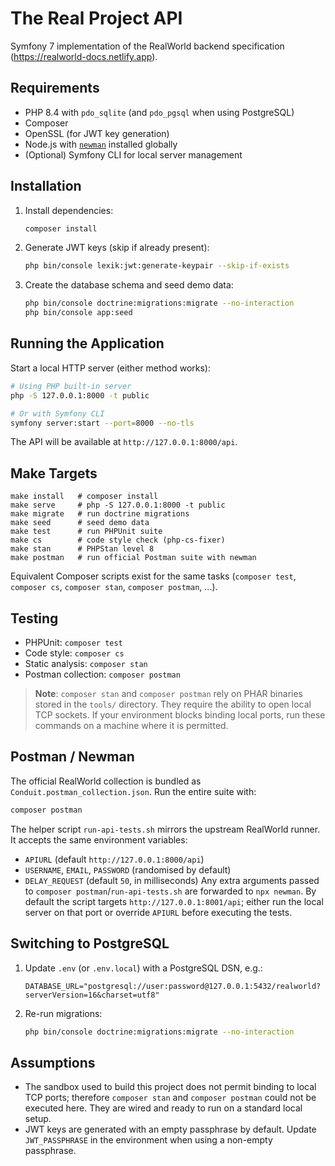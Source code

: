 # The Real Project API

Symfony 7 implementation of the RealWorld backend specification (https://realworld-docs.netlify.app).

## Requirements
- PHP 8.4 with `pdo_sqlite` (and `pdo_pgsql` when using PostgreSQL)
- Composer
- OpenSSL (for JWT key generation)
- Node.js with [`newman`](https://www.npmjs.com/package/newman) installed globally
- (Optional) Symfony CLI for local server management

## Installation
1. Install dependencies:
   ```bash
   composer install
   ```
2. Generate JWT keys (skip if already present):
   ```bash
   php bin/console lexik:jwt:generate-keypair --skip-if-exists
   ```
3. Create the database schema and seed demo data:
   ```bash
   php bin/console doctrine:migrations:migrate --no-interaction
   php bin/console app:seed
   ```

## Running the Application
Start a local HTTP server (either method works):
```bash
# Using PHP built-in server
php -S 127.0.0.1:8000 -t public

# Or with Symfony CLI
symfony server:start --port=8000 --no-tls
```
The API will be available at `http://127.0.0.1:8000/api`.

## Make Targets
```
make install   # composer install
make serve     # php -S 127.0.0.1:8000 -t public
make migrate   # run doctrine migrations
make seed      # seed demo data
make test      # run PHPUnit suite
make cs        # code style check (php-cs-fixer)
make stan      # PHPStan level 8
make postman   # run official Postman suite with newman
```

Equivalent Composer scripts exist for the same tasks (`composer test`, `composer cs`, `composer stan`, `composer postman`, ...).

## Testing
- PHPUnit: `composer test`
- Code style: `composer cs`
- Static analysis: `composer stan`
- Postman collection: `composer postman`

> **Note**: `composer stan` and `composer postman` rely on PHAR binaries stored in the `tools/` directory. They require the ability to open local TCP sockets. If your environment blocks binding local ports, run these commands on a machine where it is permitted.

## Postman / Newman
The official RealWorld collection is bundled as `Conduit.postman_collection.json`. Run the entire suite with:
```bash
composer postman
```
The helper script `run-api-tests.sh` mirrors the upstream RealWorld runner. It accepts the same environment variables:
- `APIURL` (default `http://127.0.0.1:8000/api`)
- `USERNAME`, `EMAIL`, `PASSWORD` (randomised by default)
- `DELAY_REQUEST` (default `50`, in milliseconds)
Any extra arguments passed to `composer postman`/`run-api-tests.sh` are forwarded to `npx newman`.
By default the script targets `http://127.0.0.1:8001/api`; either run the local server on that port or override `APIURL` before executing the tests.

## Switching to PostgreSQL
1. Update `.env` (or `.env.local`) with a PostgreSQL DSN, e.g.:
   ```dotenv
   DATABASE_URL="postgresql://user:password@127.0.0.1:5432/realworld?serverVersion=16&charset=utf8"
   ```
2. Re-run migrations:
   ```bash
   php bin/console doctrine:migrations:migrate --no-interaction
   ```

## Assumptions
- The sandbox used to build this project does not permit binding to local TCP ports; therefore `composer stan` and `composer postman` could not be executed here. They are wired and ready to run on a standard local setup.
- JWT keys are generated with an empty passphrase by default. Update `JWT_PASSPHRASE` in the environment when using a non-empty passphrase.
